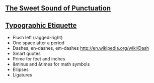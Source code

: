 ## [The Sweet Sound of Punctuation](http://www.creativepro.com/article/sweet-sound-punctuation)

## [Typographic Etiquette](http://www.smashingmagazine.com/2011/08/15/mind-your-en-and-em-dashes-typographic-etiquette/)

* Flush left (ragged-right)
* One space after a period
* Dashes, en-dashes, em-dashes http://en.wikipedia.org/wiki/Dash
* Smart quotes
* Prime for feet and inches
* &minus and &times for math symbols
* Ellipses
* Ligatures
